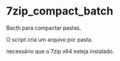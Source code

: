 # 7zip_compact_batch

Bacth para compactar pastas.

O script cria um arquivo por pasta.

necessário que o 7zip x64 esteja instalado.
